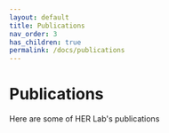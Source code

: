 ```yaml
---
layout: default
title: Publications
nav_order: 3
has_children: true
permalink: /docs/publications
---
```


# Publications
Here are some of HER Lab's publications
